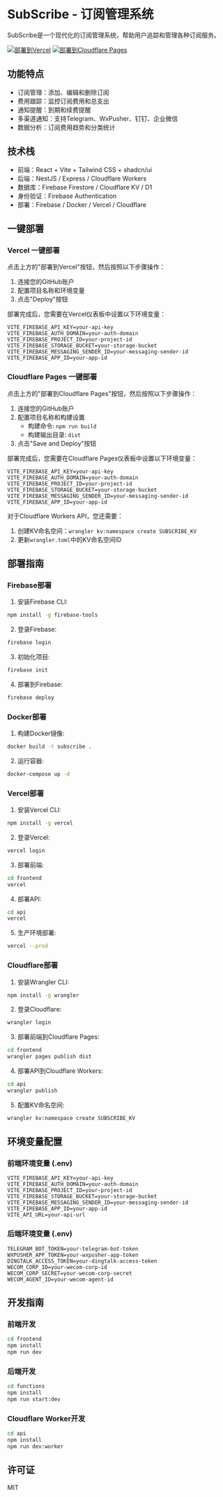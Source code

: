 # SubScribe - 订阅管理系统

SubScribe是一个现代化的订阅管理系统，帮助用户追踪和管理各种订阅服务。

[![部署到Vercel](https://vercel.com/button)](https://vercel.com/new/clone?repository-url=https%3A%2F%2Fgithub.com%2Fyour-username%2FSubScribe)
[![部署到Cloudflare Pages](https://deploy.workers.cloudflare.com/button)](https://deploy.workers.cloudflare.com/?url=https://github.com/your-username/SubScribe)

## 功能特点

- 订阅管理：添加、编辑和删除订阅
- 费用跟踪：监控订阅费用和总支出
- 通知提醒：到期和续费提醒
- 多渠道通知：支持Telegram、WxPusher、钉钉、企业微信
- 数据分析：订阅费用趋势和分类统计

## 技术栈

- 前端：React + Vite + Tailwind CSS + shadcn/ui
- 后端：NestJS / Express / Cloudflare Workers
- 数据库：Firebase Firestore / Cloudflare KV / D1
- 身份验证：Firebase Authentication
- 部署：Firebase / Docker / Vercel / Cloudflare

## 一键部署

### Vercel 一键部署

点击上方的"部署到Vercel"按钮，然后按照以下步骤操作：

1. 连接您的GitHub账户
2. 配置项目名称和环境变量
3. 点击"Deploy"按钮

部署完成后，您需要在Vercel仪表板中设置以下环境变量：

```
VITE_FIREBASE_API_KEY=your-api-key
VITE_FIREBASE_AUTH_DOMAIN=your-auth-domain
VITE_FIREBASE_PROJECT_ID=your-project-id
VITE_FIREBASE_STORAGE_BUCKET=your-storage-bucket
VITE_FIREBASE_MESSAGING_SENDER_ID=your-messaging-sender-id
VITE_FIREBASE_APP_ID=your-app-id
```

### Cloudflare Pages 一键部署

点击上方的"部署到Cloudflare Pages"按钮，然后按照以下步骤操作：

1. 连接您的GitHub账户
2. 配置项目名称和构建设置
   - 构建命令: `npm run build`
   - 构建输出目录: `dist`
3. 点击"Save and Deploy"按钮

部署完成后，您需要在Cloudflare Pages仪表板中设置以下环境变量：

```
VITE_FIREBASE_API_KEY=your-api-key
VITE_FIREBASE_AUTH_DOMAIN=your-auth-domain
VITE_FIREBASE_PROJECT_ID=your-project-id
VITE_FIREBASE_STORAGE_BUCKET=your-storage-bucket
VITE_FIREBASE_MESSAGING_SENDER_ID=your-messaging-sender-id
VITE_FIREBASE_APP_ID=your-app-id
```

对于Cloudflare Workers API，您还需要：

1. 创建KV命名空间：`wrangler kv:namespace create SUBSCRIBE_KV`
2. 更新`wrangler.toml`中的KV命名空间ID

## 部署指南

### Firebase部署

1. 安装Firebase CLI:
```bash
npm install -g firebase-tools
```

2. 登录Firebase:
```bash
firebase login
```

3. 初始化项目:
```bash
firebase init
```

4. 部署到Firebase:
```bash
firebase deploy
```

### Docker部署

1. 构建Docker镜像:
```bash
docker build -t subscribe .
```

2. 运行容器:
```bash
docker-compose up -d
```

### Vercel部署

1. 安装Vercel CLI:
```bash
npm install -g vercel
```

2. 登录Vercel:
```bash
vercel login
```

3. 部署前端:
```bash
cd frontend
vercel
```

4. 部署API:
```bash
cd api
vercel
```

5. 生产环境部署:
```bash
vercel --prod
```

### Cloudflare部署

1. 安装Wrangler CLI:
```bash
npm install -g wrangler
```

2. 登录Cloudflare:
```bash
wrangler login
```

3. 部署前端到Cloudflare Pages:
```bash
cd frontend
wrangler pages publish dist
```

4. 部署API到Cloudflare Workers:
```bash
cd api
wrangler publish
```

5. 配置KV命名空间:
```bash
wrangler kv:namespace create SUBSCRIBE_KV
```

## 环境变量配置

### 前端环境变量 (.env)

```
VITE_FIREBASE_API_KEY=your-api-key
VITE_FIREBASE_AUTH_DOMAIN=your-auth-domain
VITE_FIREBASE_PROJECT_ID=your-project-id
VITE_FIREBASE_STORAGE_BUCKET=your-storage-bucket
VITE_FIREBASE_MESSAGING_SENDER_ID=your-messaging-sender-id
VITE_FIREBASE_APP_ID=your-app-id
VITE_API_URL=your-api-url
```

### 后端环境变量 (.env)

```
TELEGRAM_BOT_TOKEN=your-telegram-bot-token
WXPUSHER_APP_TOKEN=your-wxpusher-app-token
DINGTALK_ACCESS_TOKEN=your-dingtalk-access-token
WECOM_CORP_ID=your-wecom-corp-id
WECOM_CORP_SECRET=your-wecom-corp-secret
WECOM_AGENT_ID=your-wecom-agent-id
```

## 开发指南

### 前端开发

```bash
cd frontend
npm install
npm run dev
```

### 后端开发

```bash
cd functions
npm install
npm run start:dev
```

### Cloudflare Worker开发

```bash
cd api
npm install
npm run dev:worker
```

## 许可证

MIT 